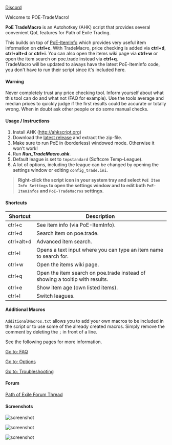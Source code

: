 [Discord](https://discord.gg/taKZqWw)   

Welcome to POE-TradeMacro!

**PoE TradeMacro** is an Autohotkey (AHK) script that provides several convenient QoL features for Path of Exile Trading.

This builds on top of [PoE-ItemInfo](https://github.com/aRTy42/POE-ItemInfo) which provides very useful item information on **ctrl+c**.
With TradeMacro, price checking is added via **ctrl+d**, **ctrl+alt+d** or **ctrl+i**. You can also open the items wiki page via **ctrl+w** or open the item search on poe.trade instead via **ctrl+q**.   
TradeMacro will be updated to always have the latest PoE-ItemInfo code, you don't have to run their script since it's included here.


#### Warning ####

Never completely trust any price checking tool. Inform yourself about what this tool can do and what not (FAQ for example). Use the tools average and median prices to quickly judge if the first results could be accurate or totally wrong. When in doubt ask other people or do some manual checks.

#### Usage / Instructions ####

1. Install AHK (http://ahkscript.org)
2. Download the [latest release](https://github.com/POE-TradeMacro/POE-TradeMacro/releases/latest) and extract the zip-file. 
3. Make sure to run PoE in (borderless) windowed mode. Otherwise it won't work!
4. Run **_Run_TradeMacro.ahk_**.
5. Default league is set to `tmpstandard` (Softcore Temp-League).
6. A lot of options, including the league can be changed by opening the settings window or editing `config_trade.ini`.   

> **Right-click the script icon in your system tray and select `PoE Item Info Settings` to open the settings window and to edit both `PoE-ItemInfos` and `PoE-TradeMacros` settings.**


#### Shortcuts ####


|Shortcut|Description|
|---	|---	|
| ctrl+c      | See item info (via PoE-ItemInfo). 
| ctrl+d      | Search item on poe.trade.
| ctrl+alt+d  | Advanced item search. 
| ctrl+i      | Opens a text input where you can type an item name to search for.
| ctrl+w      | Open the items wiki page. 
| ctrl+q      | Open the item search on poe.trade instead of showing a tooltip with results.
| ctrl+e      | Show item age (own listed items).
| ctrl+l      | Switch leagues.

#### Additional Macros ####

`AdditionalMacros.txt` allows you to add your own macros to be included in the script or to use some of the already created macros. Simply remove the comment by deleting the `;` in front of a line.

See the following pages for more information.

[Go to: FAQ](https://github.com/POE-TradeMacro/POE-TradeMacro/wiki/FAQ)

[Go to: Options](https://github.com/POE-TradeMacro/POE-TradeMacro/wiki/Options)

[Go to: Troubleshooting](https://github.com/POE-TradeMacro/POE-TradeMacro/wiki/Troubleshooting)

#### Forum ####

[Path of Exile Forum Thread](https://www.pathofexile.com/forum/view-thread/1757730)

#### Screenshots ####

![screenshot](http://i.imgur.com/Zw2frfP.png)   

![screenshot](http://i.imgur.com/Q3V9ODC.png)   

![screenshot](http://i.imgur.com/ThuzbtI.png)
